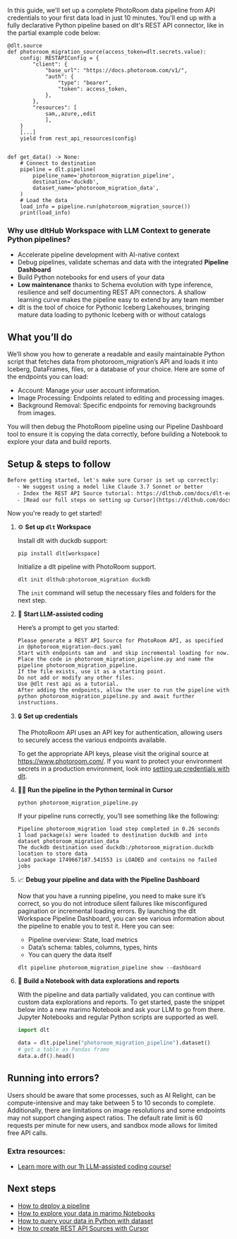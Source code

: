 In this guide, we'll set up a complete PhotoRoom data pipeline from API credentials to your first data load in just 10 minutes. You'll end up with a fully declarative Python pipeline based on dlt's REST API connector, like in the partial example code below:

```python-outcome
@dlt.source
def photoroom_migration_source(access_token=dlt.secrets.value):
    config: RESTAPIConfig = {
        "client": {
            "base_url": "https://docs.photoroom.com/v1/",
            "auth": {
                "type": "bearer",
                "token": access_token,
            },
        },
        "resources": [
            sam,,azure,,edit
            ],
    }
    [...]
    yield from rest_api_resources(config)


def get_data() -> None:
    # Connect to destination
    pipeline = dlt.pipeline(
        pipeline_name='photoroom_migration_pipeline',
        destination='duckdb',
        dataset_name='photoroom_migration_data', 
    )
    # Load the data
    load_info = pipeline.run(photoroom_migration_source())
    print(load_info) 
```

### Why use dltHub Workspace with LLM Context to generate Python pipelines?

- Accelerate pipeline development with AI-native context
- Debug pipelines, validate schemas and data with the integrated **Pipeline Dashboard**
- Build Python notebooks for end users of your data
- **Low maintenance** thanks to Schema evolution with type inference, resilience and self documenting REST API connectors. A shallow learning curve makes the pipeline easy to extend by any team member
- dlt is the tool of choice for Pythonic Iceberg Lakehouses, bringing mature data loading to pythonic Iceberg with or without catalogs

## What you’ll do

We’ll show you how to generate a readable and easily maintainable Python script that fetches data from photoroom_migration’s API and loads it into Iceberg, DataFrames, files, or a database of your choice. Here are some of the endpoints you can load:

- Account: Manage your user account information.
- Image Processing: Endpoints related to editing and processing images.
- Background Removal: Specific endpoints for removing backgrounds from images.

You will then debug the PhotoRoom pipeline using our Pipeline Dashboard tool to ensure it is copying the data correctly, before building a Notebook to explore your data and build reports.

## Setup & steps to follow

```default
Before getting started, let's make sure Cursor is set up correctly:
   - We suggest using a model like Claude 3.7 Sonnet or better
   - Index the REST API Source tutorial: https://dlthub.com/docs/dlt-ecosystem/verified-sources/rest_api/ and add it to context as **@dlt rest api**
   - [Read our full steps on setting up Cursor](https://dlthub.com/docs/dlt-ecosystem/llm-tooling/cursor-restapi#23-configuring-cursor-with-documentation)
```

Now you're ready to get started!

1. ⚙️ **Set up `dlt` Workspace**
    
    Install dlt with duckdb support:
    ```shell
    pip install dlt[workspace]
    ```

    Initialize a dlt pipeline with PhotoRoom support.
    ```shell
    dlt init dlthub:photoroom_migration duckdb
    ```

    The `init` command will setup the necessary files and folders for the next step.
    
2. 🤠 **Start LLM-assisted coding**
    
    Here’s a prompt to get you started:
    
    ```prompt
    Please generate a REST API Source for PhotoRoom API, as specified in @photoroom_migration-docs.yaml 
    Start with endpoints sam and  and skip incremental loading for now. 
    Place the code in photoroom_migration_pipeline.py and name the pipeline photoroom_migration_pipeline. 
    If the file exists, use it as a starting point. 
    Do not add or modify any other files. 
    Use @dlt rest api as a tutorial. 
    After adding the endpoints, allow the user to run the pipeline with python photoroom_migration_pipeline.py and await further instructions.
    ```

    
3. 🔒 **Set up credentials** 
    
    The PhotoRoom API uses an API key for authentication, allowing users to securely access the various endpoints available.
    
    To get the appropriate API keys, please visit the original source at https://www.photoroom.com/.
    If you want to protect your environment secrets in a production environment, look into [setting up credentials with dlt](https://dlthub.com/docs/walkthroughs/add_credentials).
    
4. 🏃‍♀️ **Run the pipeline in the Python terminal in Cursor**
    
    ```shell
    python photoroom_migration_pipeline.py
    ```
    
    If your pipeline runs correctly, you’ll see something like the following:
    
    ```shell
    Pipeline photoroom_migration load step completed in 0.26 seconds
    1 load package(s) were loaded to destination duckdb and into dataset photoroom_migration_data
    The duckdb destination used duckdb:/photoroom_migration.duckdb location to store data
    Load package 1749667187.541553 is LOADED and contains no failed jobs
    ```
    
5. 📈 **Debug your pipeline and data with the Pipeline Dashboard**

    Now that you have a running pipeline, you need to make sure it’s correct, so you do not introduce silent failures like misconfigured pagination or incremental loading errors. By launching the dlt Workspace Pipeline Dashboard, you can see various information about the pipeline to enable you to test it. Here you can see:
    - Pipeline overview: State, load metrics
    - Data’s schema: tables, columns, types, hints
    - You can query the data itself
    
    ```shell
    dlt pipeline photoroom_migration_pipeline show --dashboard
    ```
    
6. 🐍 **Build a Notebook with data explorations and reports**

    With the pipeline and data partially validated, you can continue with custom data explorations and reports. To get started, paste the snippet below into a new marimo Notebook and ask your LLM to go from there. Jupyter Notebooks and regular Python scripts are supported as well.

    
    ```python
    import dlt

   data = dlt.pipeline("photoroom_migration_pipeline").dataset()
   # get a table as Pandas frame
   data.a.df().head()
    ```

## Running into errors?

Users should be aware that some processes, such as AI Relight, can be compute-intensive and may take between 5 to 10 seconds to complete. Additionally, there are limitations on image resolutions and some endpoints may not support changing aspect ratios. The default rate limit is 60 requests per minute for new users, and sandbox mode allows for limited free API calls.

### Extra resources:

- [Learn more with our 1h LLM-assisted coding course!](https://www.youtube.com/watch?v=GGid70rnJuM)

## Next steps

- [How to deploy a pipeline](https://dlthub.com/docs/walkthroughs/deploy-a-pipeline)
- [How to explore your data in marimo Notebooks](https://dlthub.com/docs/general-usage/dataset-access/marimo)
- [How to query your data in Python with dataset](https://dlthub.com/docs/general-usage/dataset-access/dataset)
- [How to create REST API Sources with Cursor](https://dlthub.com/docs/dlt-ecosystem/llm-tooling/cursor-restapi)